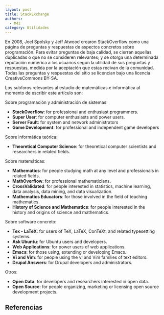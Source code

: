 ```yaml
---
layout: post
title: StackExchange
authors:
  - M42
category: Utilidades
---
```


En 2008, Joel Spolsky y Jeff Atwood crearon StackOverflow como una página de
preguntas y respuestas de aspectos concretos sobre programación. Para evitar
preguntas de baja calidad, se cierran aquellas duplicadas o que no se consideren
relevantes; y se otorga una determinada reputación numérica a los usuarios según
la utilidad de sus preguntas y respuestas, medida por la aceptación que estas
recivan de la comunidad. Todas las preguntas y respuestas del sitio se licencian
bajo una licencia CreativeCommons BY-SA. 

<!--more-->

Los subforos relevantes al estudio de matemáticas e informática al momento de
escribir este artículo son:

Sobre programación y administración de sistemas:

* **StackOverflow**: for professional and enthusiast programmers.
* **Super User**: for computer enthusiasts and power users.
* **Server Fault**: for system and network administrators
* **Game Development**: for professional and independent game developers

Sobre informática teórica:

* **Theoretical Computer Science**: for theoretical computer scientists and researchers in related fields.

Sobre matemáticas:

* **Mathematics**: for people studying math at any level and professionals in related fields.
* **MathOverflow**: for professional mathematicians.
* **CrossValidated**: for people interested in statistics, machine learning, data analysis, data mining, and data visualization.
* **Mathematics Educators**: for those involved in the field of teaching mathematics.
* **History of Science and Mathematics**: for people interested in the history and origins of science and mathematics.

Sobre software concreto:

* **Tex - LaTeX**: for users of TeX, LaTeX, ConTeXt, and related typesetting systems.
* **Ask Ubuntu**: for Ubuntu users and developers.
* **Web Applications**: for power users of web applications.
* **Emacs**: for those using, extending or developing Emacs.
* **Vi and Vim**: for people using the vi and Vim families of text editors.
* **Drupal Answers**: for Drupal developers and administrators.

Otros:

* **Open Data**: for developers and researchers interested in open data.
* **Open Source**: for people organizing, marketing or licensing open source development projects.

## Referencias
[^wiki-stackexchange]: [Wikipedia, StackExchange](https://en.wikipedia.org/wiki/Stack_Exchange)

